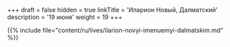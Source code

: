 +++
draft = false
hidden = true
linkTitle = 'Иларион Новый, Далматский'
description = '19 июня'
weight = 19
+++

{{% include file="content/ru/lives/ilarion-novyi-imenuemyi-dalmatskim.md" %}}
